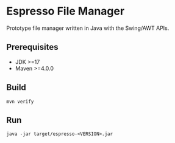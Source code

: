 # Espresso File Manager

Prototype file manager written in Java with the Swing/AWT APIs.

## Prerequisites

- JDK >=17
- Maven >=4.0.0

## Build

`mvn verify`

## Run

`java -jar target/espresso-<VERSION>.jar`
